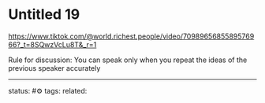 # Untitled 19
https://www.tiktok.com/@world.richest.people/video/7098965685589576966?_t=8SQwzVcLu8T&_r=1

Rule for discussion:
You can speak only when you repeat the ideas of the previous speaker accurately

---
status: #⚙️ 
tags: 
related: 